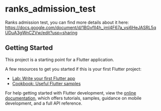 # ranks_admission_test

Ranks admission test, you can find more details about it here: https://docs.google.com/document/d/1BGvflI4h_jmI4F67a_ysi6HeJASRL5qUDuA3gWnCZVw/edit?usp=sharing

## Getting Started

This project is a starting point for a Flutter application.

A few resources to get you started if this is your first Flutter project:

- [Lab: Write your first Flutter app](https://docs.flutter.dev/get-started/codelab)
- [Cookbook: Useful Flutter samples](https://docs.flutter.dev/cookbook)

For help getting started with Flutter development, view the
[online documentation](https://docs.flutter.dev/), which offers tutorials,
samples, guidance on mobile development, and a full API reference.
